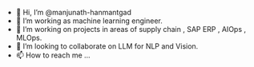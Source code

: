 - 👋 Hi, I’m @manjunath-hanmantgad
- 👀 I’m working as machine learning engineer.
- 🌱 I’m working on projects in areas of supply chain , SAP ERP , AIOps , MLOps.
- 💞️ I’m looking to collaborate on LLM for NLP and Vision.
- 📫 How to reach me ...

<!---
manjunath-hanmantgad/manjunath-hanmantgad is a ✨ special ✨ repository because its `README.md` (this file) appears on your GitHub profile.
You can click the Preview link to take a look at your changes.
--->
